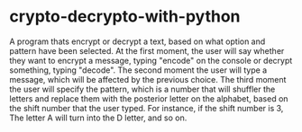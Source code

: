 # crypto-decrypto-with-python
A program thats encrypt or decrypt a text, based on what option and pattern have been selected.
At the first moment, the user will say whether they want to encrypt a message, typing "encode" on the console or decrypt something, typing "decode".
The second moment the user will type a message, which will be affected by the previous choice.
The third moment the user will specify the pattern, which is a number that will shuffler the letters and replace them with the posterior letter on the alphabet, based on the shift number that the user typed.
For instance, if the shift number is 3, The letter A will turn into the D letter, and so on.
